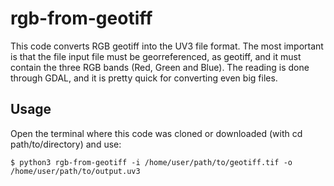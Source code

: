 # rgb-from-geotiff

This code converts RGB geotiff into the UV3 file format. The most important is that the file input file must be georreferenced, as geotiff, and it must contain the three RGB bands (Red, Green and Blue). The reading is done through GDAL, and it is pretty quick for converting even big files. 

## Usage

Open the terminal where this code was cloned or downloaded (with cd path/to/directory) and use:

```
$ python3 rgb-from-geotiff -i /home/user/path/to/geotiff.tif -o /home/user/path/to/output.uv3
```


